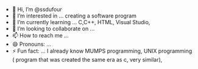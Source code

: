 - 👋 Hi, I’m @ssdufour
- 👀 I’m interested in ... creating a software program
- 🌱 I’m currently learning ... C,C++, HTML, Visual Studio, 
- 💞️ I’m looking to collaborate on ...
- 📫 How to reach me ...
- 😄 Pronouns: ...
- ⚡ Fun fact: ... I already know MUMPS programming, UNIX programming ( program that was created the same era as c, very similar), 

<!---
ssdufour/ssdufour is a ✨ special ✨ repository because its `README.md` (this file) appears on your GitHub profile.
You can click the Preview link to take a look at your changes.
--->
